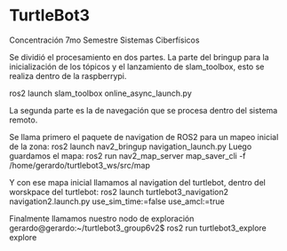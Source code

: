 # TurtleBot3
Concentración 7mo Semestre Sistemas Ciberfísicos

Se dividió el procesamiento en dos partes. La parte del bringup para la inicialización de los tópicos y el lanzamiento de slam_toolbox, esto se realiza dentro de la raspberrypi.

ros2 launch slam_toolbox online_async_launch.py

La segunda parte es la de navegación que se procesa dentro del sistema remoto. 

Se llama primero el paquete de navigation de ROS2 para un mapeo inicial de la zona: ros2 launch nav2_bringup navigation_launch.py 
Luego guardamos el mapa: ros2 run nav2_map_server map_saver_cli -f /home/gerardo/turtlebot3_ws/src/map

Y con ese mapa inicial llamamos al navigation del turtlebot, dentro del worskpace del turtlebot: ros2 launch turtlebot3_navigation2 navigation2.launch.py use_sim_time:=false use_amcl:=true

Finalmente llamamos nuestro nodo de exploración gerardo@gerardo:~/turtlebot3_group6v2$ ros2 run turtlebot3_explore explore 
